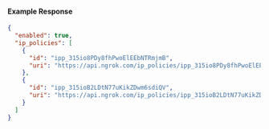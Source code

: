 <!-- Code generated for API Clients. DO NOT EDIT. -->

#### Example Response

```json
{
  "enabled": true,
  "ip_policies": [
    {
      "id": "ipp_315io8PDy8fhPwoElEEbNTRmjmB",
      "uri": "https://api.ngrok.com/ip_policies/ipp_315io8PDy8fhPwoElEEbNTRmjmB"
    },
    {
      "id": "ipp_315ioB2LDtN77uKikZDwm6sdiQV",
      "uri": "https://api.ngrok.com/ip_policies/ipp_315ioB2LDtN77uKikZDwm6sdiQV"
    }
  ]
}
```
